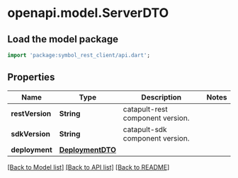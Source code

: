 # openapi.model.ServerDTO

## Load the model package
```dart
import 'package:symbol_rest_client/api.dart';
```

## Properties
Name | Type | Description | Notes
------------ | ------------- | ------------- | -------------
**restVersion** | **String** | catapult-rest component version. | 
**sdkVersion** | **String** | catapult-sdk component version. | 
**deployment** | [**DeploymentDTO**](DeploymentDTO.md) |  | 

[[Back to Model list]](../README.md#documentation-for-models) [[Back to API list]](../README.md#documentation-for-api-endpoints) [[Back to README]](../README.md)


